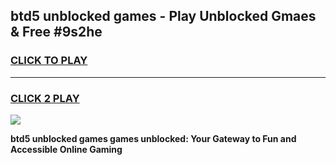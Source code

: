 
## btd5 unblocked games - Play Unblocked Gmaes & Free #9s2he
<h3>
<a href="https://news.freeplayer.one?title=btd5_unblocked_games&ref=03M">CLICK TO PLAY</a></h3>
<hr>

<h3>
<a href="https://news.freeplayer.one?title=btd5_unblocked_games&ref=03M">CLICK 2 PLAY</a>
  
</h3>

<a href="https://news.freeplayer.one?title=btd5_unblocked_games&ref=03M"><img src="https://clearcache.store/games.png"></a>


**btd5 unblocked games games unblocked: Your Gateway to Fun and Accessible Online Gaming**
